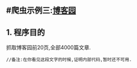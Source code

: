 #爬虫示例三:[博客园](http://www.cnblogs.com/) 
---

## 1. 程序目的
抓取博客园前20页,全部4000篇文章.
    
    
    //备注:在你看见这段文字的时候,证明内部代码,暂时还不可用.
   


